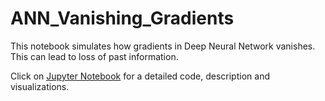# ANN_Vanishing_Gradients
This notebook simulates how gradients in Deep Neural Network vanishes. This can lead to loss of past information.

Click on [Jupyter Notebook](https://github.com/aprasad13/ANN_Vanishing_Gradients/blob/master/Vanishing_Gradients.ipynb) for a detailed code, description and visualizations.
